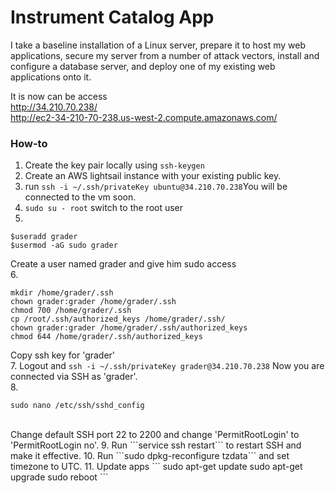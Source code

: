 # Instrument Catalog App

I take a baseline installation of a Linux server, prepare it to host my web applications, secure my server from a number of attack vectors, install and configure a database server, and deploy one of my existing web applications onto it.

It is now can be access
<br>
http://34.210.70.238/
<br>
http://ec2-34-210-70-238.us-west-2.compute.amazonaws.com/



### How-to
1. Create the key pair locally using ```ssh-keygen```
2. Create an AWS lightsail instance with your existing public key.
3. run ```ssh -i ~/.ssh/privateKey ubuntu@34.210.70.238```You will be connected to the vm soon.
4. ```sudo su - root``` switch to the root user
5.
```
$useradd grader
$usermod -aG sudo grader
```
Create a user named grader and give him sudo access
<br>
6. 
```
mkdir /home/grader/.ssh
chown grader:grader /home/grader/.ssh
chmod 700 /home/grader/.ssh
cp /root/.ssh/authorized_keys /home/grader/.ssh/
chown grader:grader /home/grader/.ssh/authorized_keys
chmod 644 /home/grader/.ssh/authorized_keys
``` 
Copy ssh key for 'grader'
<br>
7. Logout and ```ssh -i ~/.ssh/privateKey grader@34.210.70.238```
Now you are connected via SSH as 'grader'.
<br>
8.
```
sudo nano /etc/ssh/sshd_config
```
<br>
Change default SSH port 22 to 2200 and change 'PermitRootLogin' to 'PermitRootLogin no'.
9. Run ```service ssh restart``` to restart SSH and make it effective.
10. Run ```sudo dpkg-reconfigure tzdata``` and set timezone to UTC.
11. Update apps
```
sudo apt-get update
sudo apt-get upgrade
sudo reboot
```
